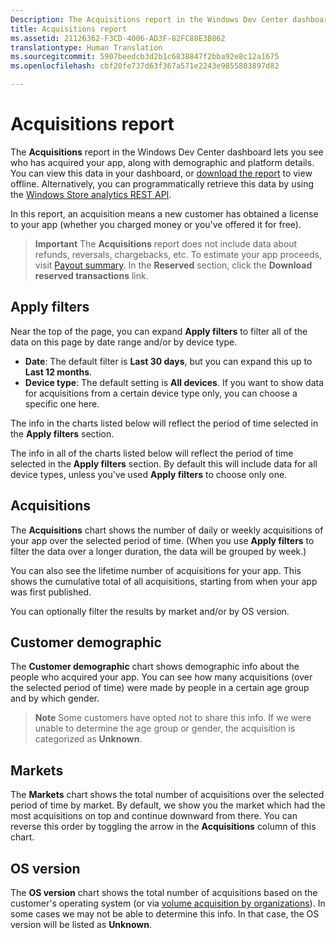 ```yaml
---
Description: The Acquisitions report in the Windows Dev Center dashboard lets you see who has acquired your app, along with demographic and platform details.
title: Acquisitions report
ms.assetid: 21126362-F3CD-4006-AD3F-82FC88E3B862
translationtype: Human Translation
ms.sourcegitcommit: 5907beedcb3d2b1c6838847f2bba92e8c12a1675
ms.openlocfilehash: cbf20fe737d63f367a571e2243e9855803897d82

---
```


# Acquisitions report


The **Acquisitions** report in the Windows Dev Center dashboard lets you see who has acquired your app, along with demographic and platform details. You can view this data in your dashboard, or [download the report](download-analytic-reports.md) to view offline. Alternatively, you can programmatically retrieve this data by using the [Windows Store analytics REST API](../monetize/access-analytics-data-using-windows-store-services.md).

In this report, an acquisition means a new customer has obtained a license to your app (whether you charged money or you've offered it for free).

> **Important**  The **Acquisitions** report does not include data about refunds, reversals, chargebacks, etc. To estimate your app proceeds, visit [Payout summary](payout-summary.md). In the **Reserved** section, click the **Download reserved transactions** link.



## Apply filters


Near the top of the page, you can expand **Apply filters** to filter all of the data on this page by date range and/or by device type.

-   **Date**: The default filter is **Last 30 days**, but you can expand this up to **Last 12 months**.
-   **Device type**: The default setting is **All devices**. If you want to show data for acquisitions from a certain device type only, you can choose a specific one here.

The info in the charts listed below will reflect the period of time selected in the **Apply filters** section.

The info in all of the charts listed below will reflect the period of time selected in the **Apply filters** section. By default this will include data for all device types, unless you've used **Apply filters** to choose only one.

## Acquisitions


The **Acquisitions** chart shows the number of daily or weekly acquisitions of your app over the selected period of time. (When you use **Apply filters** to filter the data over a longer duration, the data will be grouped by week.)

You can also see the lifetime number of acquisitions for your app. This shows the cumulative total of all acquisitions, starting from when your app was first published.

You can optionally filter the results by market and/or by OS version.

## Customer demographic


The **Customer demographic** chart shows demographic info about the people who acquired your app. You can see how many acquisitions (over the selected period of time) were made by people in a certain age group and by which gender.

> **Note**  Some customers have opted not to share this info. If we were unable to determine the age group or gender, the acquisition is categorized as **Unknown**.

 

## Markets


The **Markets** chart shows the total number of acquisitions over the selected period of time by market. By default, we show you the market which had the most acquisitions on top and continue downward from there. You can reverse this order by toggling the arrow in the **Acquisitions** column of this chart.

## OS version


The **OS version** chart shows the total number of acquisitions based on the customer's operating system (or via [volume acquisition by organizations](organizational-licensing.md)). In some cases we may not be able to determine this info. In that case, the OS version will be listed as **Unknown**.



 

 



<!--HONumber=Oct16_HO4-->


